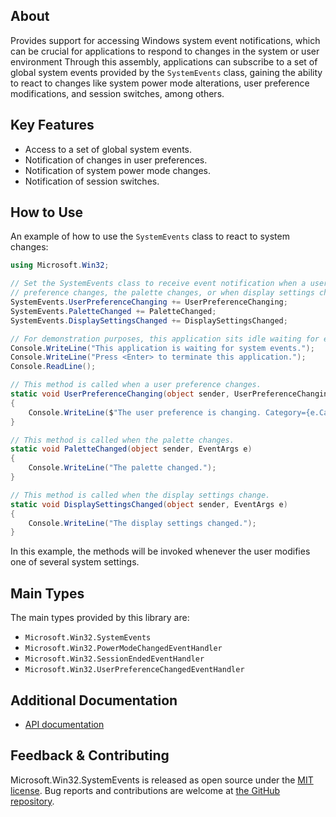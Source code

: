 ## About

<!-- A description of the package and where one can find more documentation -->

Provides support for accessing Windows system event notifications, which can be crucial for applications to respond to changes in the system or user environment​
Through this assembly, applications can subscribe to a set of global system events provided by the `SystemEvents` class, gaining the ability to react to changes like system power mode alterations, user preference modifications, and session switches, among others.

## Key Features

<!-- The key features of this package -->

* Access to a set of global system events.
* Notification of changes in user preferences.
* Notification of system power mode changes.
* Notification of session switches.

## How to Use

<!-- A compelling example on how to use this package with code, as well as any specific guidelines for when to use the package -->

An example of how to use the `SystemEvents` class to react to system changes:

```csharp
using Microsoft.Win32;

// Set the SystemEvents class to receive event notification when a user
// preference changes, the palette changes, or when display settings change.
SystemEvents.UserPreferenceChanging += UserPreferenceChanging;
SystemEvents.PaletteChanged += PaletteChanged;
SystemEvents.DisplaySettingsChanged += DisplaySettingsChanged;

// For demonstration purposes, this application sits idle waiting for events.
Console.WriteLine("This application is waiting for system events.");
Console.WriteLine("Press <Enter> to terminate this application.");
Console.ReadLine();

// This method is called when a user preference changes.
static void UserPreferenceChanging(object sender, UserPreferenceChangingEventArgs e)
{
    Console.WriteLine($"The user preference is changing. Category={e.Category}");
}

// This method is called when the palette changes.
static void PaletteChanged(object sender, EventArgs e)
{
    Console.WriteLine("The palette changed.");
}

// This method is called when the display settings change.
static void DisplaySettingsChanged(object sender, EventArgs e)
{
    Console.WriteLine("The display settings changed.");
}
```

In this example, the methods will be invoked whenever the user modifies one of several system settings.

## Main Types

<!-- The main types provided in this library -->

The main types provided by this library are:

* `Microsoft.Win32.SystemEvents`
* `Microsoft.Win32.PowerModeChangedEventHandler`
* `Microsoft.Win32.SessionEndedEventHandler`
* `Microsoft.Win32.UserPreferenceChangedEventHandler`

## Additional Documentation

<!-- Links to further documentation. Remove conceptual documentation if not available for the library. -->

* [API documentation](https://learn.microsoft.com/dotnet/api/microsoft.win32.systemevents)

## Feedback & Contributing

<!-- How to provide feedback on this package and contribute to it -->

Microsoft.Win32.SystemEvents is released as open source under the [MIT license](https://licenses.nuget.org/MIT). Bug reports and contributions are welcome at [the GitHub repository](https://github.com/dotnet/runtime).

